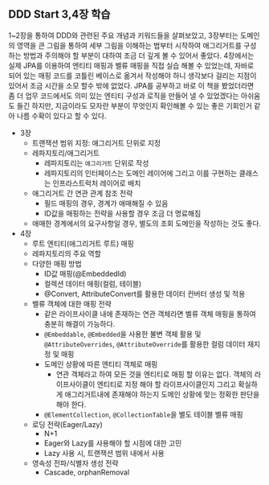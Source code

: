 ## DDD Start 3,4장 학습

1~2장을 통하여 DDD와 관련된 주요 개념과 키워드들을 살펴보았고, 3장부터는 도메인의 영역을 큰 그림을 통하여 세부 그림을 이해하는 법부터 시작하여 애그리거트를 구성하는 방법과 주의해야 할 부분이 대하여 조금 더 깊게 볼 수 있어서 좋았다. 4장에서는 실제 JPA를 이용하여 엔티티 매핑과 벨류 매핑을 직접 실습 해볼 수 있었는데, 자바로 되어 있는 매핑 코드를 코틀린 베이스로 옮겨서 작성해야 하니 생각보다 걸리는 지점이 있어서 조금 시간을 소모 할수 밖에 없었다. JPA를 공부하고 바로 이 책을 봤었더라면 좀 더 업무 코드에서도 의미 있는 엔티티 구성과 로직을 만들어 낼 수 있었겠다는 아쉬움도 들긴 하지만, 지금이라도 모자란 부분이 무엇인지 확인해볼 수 있는 좋은 기회인거 같아 나름 수확이 있다고 할 수 있다.

- 3장
  - 트랜잭션 범위 지정: 애그리거트 단위로 지정
  - 레파지토리/애그리거트
    - 레파지토리는 `애그리거트` 단위로 작성
    - 레파지토리의 인터페이스는 도메인 레이어에 그리고 이를 구현하는 클래스는 인프라스트럭처 레이어로 배치
  - 애그리거트 간 연관 관계 참조 전략
    - 필드 매핑의 경우, 경계가 애매해질 수 있음
    - ID값을 매핑하는 전략을 사용할 경우 조금 더 명료해짐
  - 애매한 경계에서의 요구사항일 경우, 별도의 조회 도메인을 작성하는 것도 좋다.
- 4장
  - 루트 엔티티(애그리거트 루트) 매핑
  - 레파지토리의 주요 역할
  - 다양한 매핑 방법
    - ID값 매핑(@EmbeddedId)
    - 컬렉션 데이터 매핑(컬럼, 테이블)
    - @Convert, AttributeConvert를 활용한 데이터 컨버터 생성 및 적용
  - 벨류 객체에 대한 매핑 전략
    - 같은 라이프사이클 내에 존재하는 연관 객체라면 벨류 객체 매핑을 통하여 충분히 해결이 가능하다.
    - `@Embeddable`, `@Embedded`을 사용한 불변 객체 활용 및 `@AttributeOverrides`, `@AttributeOverride`를 활용한 컬럼 데이터 재지정 및 매핑
    - 도메인 상황에 따른 엔티티 객체로 매핑
      - 연관 객체라고 하여 모든 것을 엔티티로 매핑 할 이유는 없다. 객체의 라이프사이클이 엔티티로 지정 해야 할 라이프사이클인지 그리고 확실하게 애그리거트내에 존재해야 하는지 도메인 상황에 맞는 정확한 판단을 해야 한다. 
    - `@ElementCollection`, `@CollectionTable`을 별도 테이블 벨류 매핑
  - 로딩 전략(Eager/Lazy)
    - N+1
    - Eager와 Lazy를 사용해야 할 시점에 대한 고민
    - Lazy 사용 시, 트랜잭션 범위 내에서 사용
  - 영속성 전파/식별자 생성 전략
    - Cascade, orphanRemoval